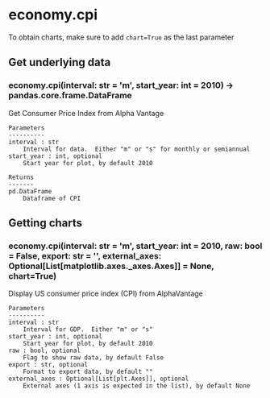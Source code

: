 # economy.cpi

To obtain charts, make sure to add `chart=True` as the last parameter

## Get underlying data 
### economy.cpi(interval: str = 'm', start_year: int = 2010) -> pandas.core.frame.DataFrame

Get Consumer Price Index from Alpha Vantage

    Parameters
    ----------
    interval : str
        Interval for data.  Either "m" or "s" for monthly or semiannual
    start_year : int, optional
        Start year for plot, by default 2010

    Returns
    -------
    pd.DataFrame
        Dataframe of CPI

## Getting charts 
### economy.cpi(interval: str = 'm', start_year: int = 2010, raw: bool = False, export: str = '', external_axes: Optional[List[matplotlib.axes._axes.Axes]] = None, chart=True)

Display US consumer price index (CPI) from AlphaVantage

    Parameters
    ----------
    interval : str
        Interval for GDP.  Either "m" or "s"
    start_year : int, optional
        Start year for plot, by default 2010
    raw : bool, optional
        Flag to show raw data, by default False
    export : str, optional
        Format to export data, by default ""
    external_axes : Optional[List[plt.Axes]], optional
        External axes (1 axis is expected in the list), by default None
